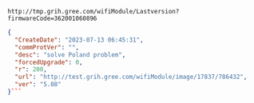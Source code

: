 `http://tmp.grih.gree.com/wifiModule/Lastversion?firmwareCode=362001060896`

```json
{
  "CreateDate": "2023-07-13 06:45:31",
  "commProtVer": "",
  "desc": "solve Poland problem",
  "forcedUpgrade": 0,
  "r": 200,
  "url": "http://test.grih.gree.com/wifiModule/image/17837/786432",
  "ver": "5.08"
}```